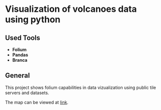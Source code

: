 Visualization of volcanoes data using python
===================
## Used Tools
* __Folium__
* __Pandas__
* __Branca__

## General
This project shows folium capabilities in data vizualization using public tile servers and datasets. 

The map can be viewed at [link](https://admiring-chandrasekhar-445981.netlify.app/).
